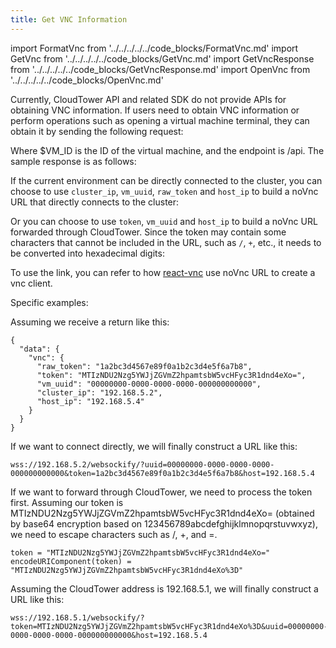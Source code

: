 ```yaml
---
title: Get VNC Information
---
```


import FormatVnc from '../../../../../code_blocks/FormatVnc.md'
import GetVnc from '../../../../../code_blocks/GetVnc.md'
import GetVncResponse from '../../../../../code_blocks/GetVncResponse.md'
import OpenVnc from '../../../../../code_blocks/OpenVnc.md'

Currently, CloudTower API and related SDK do not provide APIs for obtaining VNC information. If users need to obtain VNC information or perform operations such as opening a virtual machine terminal, they can obtain it by sending the following request:

<GetVnc />

Where $VM_ID is the ID of the virtual machine, and the endpoint is /api. The sample response is as follows:

<GetVncResponse />

If the current environment can be directly connected to the cluster, you can choose to use `cluster_ip`, `vm_uuid`, `raw_token` and `host_ip` to build a noVnc URL that directly connects to the cluster:

<FormatVnc />

Or you can choose to use `token`, `vm_uuid` and `host_ip` to build a noVnc URL forwarded through CloudTower. Since the token may contain some characters that cannot be included in the URL, such as `/`, `+`, etc., it needs to be converted into hexadecimal digits:

<FormatVncProxy />

To use the link, you can refer to how [react-vnc](https://github.com/roerohan/react-vnc) use noVnc URL to create a vnc client.

Specific examples:

Assuming we receive a return like this:

```
{
  "data": {
    "vnc": {
      "raw_token": "1a2bc3d4567e89f0a1b2c3d4e5f6a7b8",
      "token": "MTIzNDU2Nzg5YWJjZGVmZ2hpamtsbW5vcHFyc3R1dnd4eXo=",
      "vm_uuid": "00000000-0000-0000-0000-000000000000",
      "cluster_ip": "192.168.5.2",
      "host_ip": "192.168.5.4"
    }
  }
}
```

If we want to connect directly, we will finally construct a URL like this:

```
wss://192.168.5.2/websockify/?uuid=00000000-0000-0000-0000-000000000000&token=1a2bc3d4567e89f0a1b2c3d4e5f6a7b8&host=192.168.5.4
```

If we want to forward through CloudTower, we need to process the token first. Assuming our token is MTIzNDU2Nzg5YWJjZGVmZ2hpamtsbW5vcHFyc3R1dnd4eXo= (obtained by base64 encryption based on 123456789abcdefghijklmnopqrstuvwxyz), we need to escape characters such as /, +, and =.

```
token = "MTIzNDU2Nzg5YWJjZGVmZ2hpamtsbW5vcHFyc3R1dnd4eXo="
encodeURIComponent(token) = "MTIzNDU2Nzg5YWJjZGVmZ2hpamtsbW5vcHFyc3R1dnd4eXo%3D"
```

Assuming the CloudTower address is 192.168.5.1, we will finally construct a URL like this:

```
wss://192.168.5.1/websockify/?token=MTIzNDU2Nzg5YWJjZGVmZ2hpamtsbW5vcHFyc3R1dnd4eXo%3D&uuid=00000000-0000-0000-0000-000000000000&host=192.168.5.4
```
